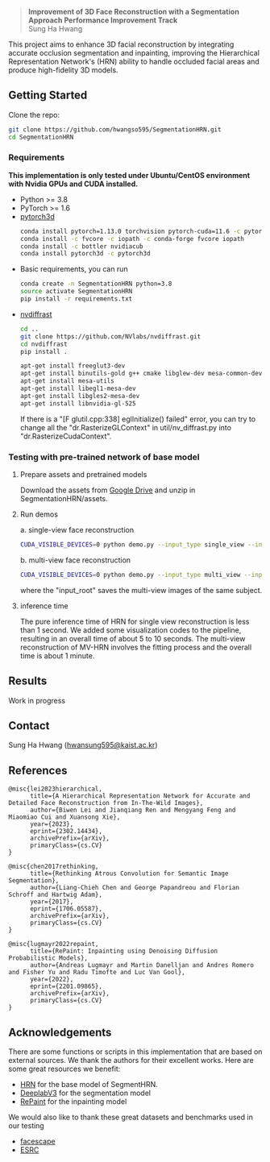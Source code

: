 > **Improvement of 3D Face Reconstruction with a Segmentation Approach
Performance Improvement Track** </br>
> Sung Ha Hwang

This project aims to enhance 3D facial reconstruction by integrating  accurate occlusion segmentation and inpainting, improving the Hierarchical Representation Network's (HRN) ability to handle occluded facial areas and produce high-fidelity 3D models.

## Getting Started
Clone the repo:
  ```bash
  git clone https://github.com/hwangso595/SegmentationHRN.git
  cd SegmentationHRN
  ```

### Requirements
**This implementation is only tested under Ubuntu/CentOS environment with Nvidia GPUs and CUDA installed.**

* Python >= 3.8
* PyTorch >= 1.6
* [pytorch3d](https://github.com/facebookresearch/pytorch3d/blob/main/INSTALL.md)
  ```bash
  conda install pytorch=1.13.0 torchvision pytorch-cuda=11.6 -c pytorch -c nvidia
  conda install -c fvcore -c iopath -c conda-forge fvcore iopath
  conda install -c bottler nvidiacub
  conda install pytorch3d -c pytorch3d
  ```
* Basic requirements, you can run
  ```bash
  conda create -n SegmentationHRN python=3.8
  source activate SegmentationHRN
  pip install -r requirements.txt
  ```
* [nvdiffrast](https://nvlabs.github.io/nvdiffrast/#installation)
  ```bash
  cd ..
  git clone https://github.com/NVlabs/nvdiffrast.git
  cd nvdiffrast
  pip install .

  apt-get install freeglut3-dev
  apt-get install binutils-gold g++ cmake libglew-dev mesa-common-dev build-essential libglew1.5-dev libglm-dev
  apt-get install mesa-utils
  apt-get install libegl1-mesa-dev
  apt-get install libgles2-mesa-dev
  apt-get install libnvidia-gl-525
  ```
  If there is a "[F glutil.cpp:338] eglInitialize() failed" error, you can try to change all the "dr.RasterizeGLContext" in util/nv_diffrast.py into "dr.RasterizeCudaContext".

### Testing with pre-trained network of base model
1. Prepare assets and pretrained models

    Download the assets from [Google Drive](https://drive.google.com/drive/folders/1aziPI4j6jfRabYDkmYe6upmRpV8eCInP?usp=sharing) and unzip in SegmentationHRN/assets.


2. Run demos

    a. single-view face reconstruction
    ```bash
    CUDA_VISIBLE_DEVICES=0 python demo.py --input_type single_view --input_root ./assets/examples/single_view_image --output_root ./assets/examples/single_view_image_results
    ```

    b. multi-view face reconstruction
    ```bash
    CUDA_VISIBLE_DEVICES=0 python demo.py --input_type multi_view --input_root ./assets/examples/multi_view_images --output_root ./assets/examples/multi_view_image_results
    ```
    where the "input_root" saves the multi-view images of the same subject.


3. inference time

    The pure inference time of HRN for single view reconstruction is less than 1 second. We added some visualization codes to the pipeline, resulting in an overall time of about 5 to 10 seconds. The multi-view reconstruction of MV-HRN involves the fitting process and the overall time is about 1 minute.

## Results
Work in progress

## Contact
Sung Ha Hwang (hwansung595@kaist.ac.kr)

## References
```
@misc{lei2023hierarchical,
      title={A Hierarchical Representation Network for Accurate and Detailed Face Reconstruction from In-The-Wild Images},
      author={Biwen Lei and Jianqiang Ren and Mengyang Feng and Miaomiao Cui and Xuansong Xie},
      year={2023},
      eprint={2302.14434},
      archivePrefix={arXiv},
      primaryClass={cs.CV}
}

@misc{chen2017rethinking,
      title={Rethinking Atrous Convolution for Semantic Image Segmentation},
      author={Liang-Chieh Chen and George Papandreou and Florian Schroff and Hartwig Adam},
      year={2017},
      eprint={1706.05587},
      archivePrefix={arXiv},
      primaryClass={cs.CV}
}

@misc{lugmayr2022repaint,
      title={RePaint: Inpainting using Denoising Diffusion Probabilistic Models},
      author={Andreas Lugmayr and Martin Danelljan and Andres Romero and Fisher Yu and Radu Timofte and Luc Van Gool},
      year={2022},
      eprint={2201.09865},
      archivePrefix={arXiv},
      primaryClass={cs.CV}
}
```

## Acknowledgements
There are some functions or scripts in this implementation that are based on external sources. We thank the authors for their excellent works.
Here are some great resources we benefit:
- [HRN](https://github.com/youngLBW/HRN) for the base model of SegmentHRN.
- [DeeplabV3](https://github.com/tensorflow/models/tree/master/research/deeplab) for the segmentation model
- [RePaint](https://github.com/andreas128/RePaint) for the inpainting model

We would also like to thank these great datasets and benchmarks used in our testing
- [facescape](https://github.com/zhuhao-nju/facescape)
- [ESRC](http://pics.stir.ac.uk/ESRC/)